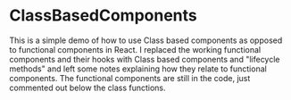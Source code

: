 # ClassBasedComponents
This is a simple demo of how to use Class based components as opposed to functional components in React. I replaced the working functional components and their hooks with Class based components and "lifecycle methods" and left some notes explaining how they relate to functional components. The functional components are still in the code, just commented out below the class functions.
